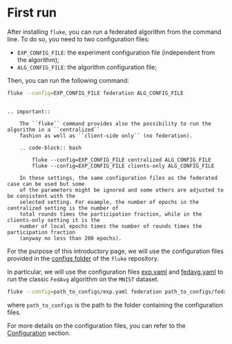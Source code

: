 # First run

After installing `fluke`, you can run a federated algorithm from the command line. 
To do so, you need to two configuration files:

- `EXP_CONFIG_FILE`: the experiment configuration file (independent from the algorithm);
- `ALG_CONFIG_FILE`: the algorithm configuration file;

Then, you can run the following command:

```bash
fluke --config=EXP_CONFIG_FILE federation ALG_CONFIG_FILE
```

```{eval-rst}

.. important::

    The ``fluke`` command provides also the possibility to run the algorithm in a ``centralized``
    fashion as well as ``client-side only`` (no federation).

    .. code-block:: bash

        fluke --config=EXP_CONFIG_FILE centralized ALG_CONFIG_FILE
        fluke --config=EXP_CONFIG_FILE clients-only ALG_CONFIG_FILE
    
    In these settings, the same configuration files as the federated case can be used but some
    of the parameters might be ignored and some others are adjusted to be consistent with the
    selected setting. For example, the number of epochs in the centralized setting is the number of
    total rounds times the participation fraction, while in the clients-only setting it is the
    number of local epochs times the number of rounds times the participation fraction 
    (anyway no less than 200 epochs).

```

For the purpose of this introductory page, we will use the configuration files provided in the 
[configs folder](https://github.com/makgyver/fluke/tree/main/configs) of the ``fluke`` repository.

In particular, we will use the configuration files [exp.yaml](https://github.com/makgyver/fluke/tree/main/configs/exp.yaml)
and [fedavg.yaml](https://github.com/makgyver/fluke/tree/main/configs/fedavg.yaml) to run the classic `FedAvg` algorithm on the `MNIST` dataset.

```bash
fluke --config=path_to_configs/exp.yaml federation path_to_configs/fedavg.yaml
```

where `path_to_configs` is the path to the folder containing the configuration files.

For more details on the configuration files, you can refer to the [Configuration](configuration.md) section.
